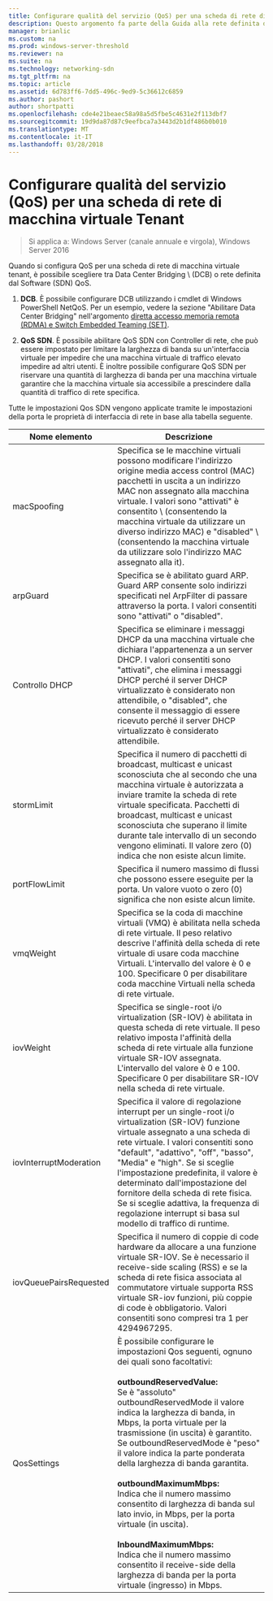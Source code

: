 ```yaml
---
title: Configurare qualità del servizio (QoS) per una scheda di rete di macchina virtuale Tenant
description: Questo argomento fa parte della Guida alla rete definita dal Software su come gestire carichi di lavoro Tenant e reti virtuali in Windows Server 2016.
manager: brianlic
ms.custom: na
ms.prod: windows-server-threshold
ms.reviewer: na
ms.suite: na
ms.technology: networking-sdn
ms.tgt_pltfrm: na
ms.topic: article
ms.assetid: 6d783ff6-7dd5-496c-9ed9-5c36612c6859
ms.author: pashort
author: shortpatti
ms.openlocfilehash: cde4e21beaec58a98a5d5fbe5c4631e2f113dbf7
ms.sourcegitcommit: 19d9da87d87c9eefbca7a3443d2b1df486b0b010
ms.translationtype: MT
ms.contentlocale: it-IT
ms.lasthandoff: 03/28/2018
---
```

# <a name="configure-quality-of-service-qos-for-a-tenant-vm-network-adapter"></a>Configurare qualità del servizio (QoS) per una scheda di rete di macchina virtuale Tenant

>Si applica a: Windows Server (canale annuale e virgola), Windows Server 2016

Quando si configura QoS per una scheda di rete di macchina virtuale tenant, è possibile scegliere tra Data Center Bridging \ (DCB\) o rete definita dal Software \(SDN\) QoS.

1.  **DCB**. È possibile configurare DCB utilizzando i cmdlet di Windows PowerShell NetQoS. Per un esempio, vedere la sezione "Abilitare Data Center Bridging" nell'argomento [diretta accesso memoria remota (RDMA) e Switch Embedded Teaming (SET)](../../../virtualization/hyper-v-virtual-switch/RDMA-and-Switch-Embedded-Teaming.md).

2.  **QoS SDN**. È possibile abilitare QoS SDN con Controller di rete, che può essere impostato per limitare la larghezza di banda su un'interfaccia virtuale per impedire che una macchina virtuale di traffico elevato impedire ad altri utenti.  È inoltre possibile configurare QoS SDN per riservare una quantità di larghezza di banda per una macchina virtuale garantire che la macchina virtuale sia accessibile a prescindere dalla quantità di traffico di rete specifica.  

Tutte le impostazioni Qos SDN vengono applicate tramite le impostazioni della porta le proprietà di interfaccia di rete in base alla tabella seguente.

|Nome elemento|Descrizione|
|------------|-----------| 
|macSpoofing|Specifica se le macchine virtuali possono modificare l'indirizzo origine media access control \(MAC\) pacchetti in uscita a un indirizzo MAC non assegnato alla macchina virtuale. I valori sono "attivati" è consentito \ (consentendo la macchina virtuale da utilizzare un diverso indirizzo MAC) e "disabled" \ (consentendo la macchina virtuale da utilizzare solo l'indirizzo MAC assegnato alla it\).|
|arpGuard|Specifica se è abilitato guard ARP.  Guard ARP consente solo indirizzi specificati nel ArpFilter di passare attraverso la porta.  I valori consentiti sono "attivati" o "disabled".
|Controllo DHCP|Specifica se eliminare i messaggi DHCP da una macchina virtuale che dichiara l'appartenenza a un server DHCP. I valori consentiti sono "attivati", che elimina i messaggi DHCP perché il server DHCP virtualizzato è considerato non attendibile, o "disabled", che consente il messaggio di essere ricevuto perché il server DHCP virtualizzato è considerato attendibile.
|stormLimit|Specifica il numero di pacchetti di broadcast, multicast e unicast sconosciuta che al secondo che una macchina virtuale è autorizzata a inviare tramite la scheda di rete virtuale specificata. Pacchetti di broadcast, multicast e unicast sconosciuta che superano il limite durante tale intervallo di un secondo vengono eliminati. Il valore zero \(0\) indica che non esiste alcun limite.
|portFlowLimit|Specifica il numero massimo di flussi che possono essere eseguite per la porta.  Un valore vuoto o zero \(0\) significa che non esiste alcun limite.
|vmqWeight|Specifica se la coda di macchine virtuali (VMQ) è abilitata nella scheda di rete virtuale. Il peso relativo descrive l'affinità della scheda di rete virtuale di usare coda macchine Virtuali. L'intervallo del valore è 0 e 100. Specificare 0 per disabilitare coda macchine Virtuali nella scheda di rete virtuale.
|iovWeight|Specifica se single-root i/o virtualization \(SR-IOV\) è abilitata in questa scheda di rete virtuale. Il peso relativo imposta l'affinità della scheda di rete virtuale alla funzione virtuale SR-IOV assegnata. L'intervallo del valore è 0 e 100. Specificare 0 per disabilitare SR-IOV nella scheda di rete virtuale. 
|iovInterruptModeration|Specifica il valore di regolazione interrupt per un single-root i/o virtualization \(SR-IOV\) funzione virtuale assegnato a una scheda di rete virtuale. I valori consentiti sono "default", "adattivo", "off", "basso", "Media" e "high".   Se si sceglie l'impostazione predefinita, il valore è determinato dall'impostazione del fornitore della scheda di rete fisica.  Se si sceglie adattiva, la frequenza di regolazione interrupt si basa sul modello di traffico di runtime. 
|iovQueuePairsRequested|Specifica il numero di coppie di code hardware da allocare a una funzione virtuale SR-IOV. Se è necessario il receive-side scaling \(RSS\) e se la scheda di rete fisica associata al commutatore virtuale supporta RSS virtuale SR-iov funzioni, più coppie di code è obbligatorio. Valori consentiti sono compresi tra 1 per 4294967295. 
|QosSettings|È possibile configurare le impostazioni Qos seguenti, ognuno dei quali sono facoltativi:  <br/><br />**outboundReservedValue:**<br/>Se è "assoluto" outboundReservedMode il valore indica la larghezza di banda, in Mbps, la porta virtuale per la trasmissione (in uscita) è garantito. Se outboundReservedMode è "peso" il valore indica la parte ponderata della larghezza di banda garantita. <br/><br />**outboundMaximumMbps:**  <br/>Indica che il numero massimo consentito di larghezza di banda sul lato invio, in Mbps, per la porta virtuale (in uscita). <br/><br/>**InboundMaximumMbps:**  <br/>Indica che il numero massimo consentito il receive-side della larghezza di banda per la porta virtuale (ingresso) in Mbps. |